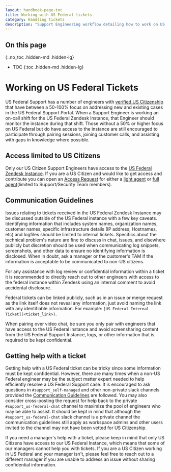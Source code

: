 ```yaml
---
layout: handbook-page-toc
title: Working with US Federal tickets
category: Handling tickets
description: "Support Engineering workflow detailing how to work on US Federal Tickets"
---
```


## On this page
{:.no_toc .hidden-md .hidden-lg}

 - TOC
{:toc .hidden-md .hidden-lg}
# Working on US Federal Tickets

US Federal Support has a number of engineers with [verified US Citizenship](#access-limited-to-us-citizens) that have between a 50-100% focus on addressing new and existing cases in the US Federal Support Portal. When a Support Engineer is working an on-call shift for the US Federal Zendesk Instance, that Engineer should monitor the instance during that shift. Those without a 50% or higher focus on US Federal but do have access to the instance are still encouraged to participate through pairing sessions, joining customer calls, and assisting with gaps in knowledge where possible.

## Access limited to US Citizens

Only our US Citizen Support Engineers have access to the [US Federal Zendesk Instance](handbook/support/support-ops/documentation/zendesk_instances.html#zendesk-us-federal). If you are a US Citizen and would like to get access and contribute you can open an [Access Request](https://gitlab.com/gitlab-com/team-member-epics/access-requests/-/issues/new?issuable_template=Individual_Bulk_Access_Request) for either a [light agent](https://gitlab.com/gitlab-com/team-member-epics/access-requests/-/issues/new?issuable_template=Individual_Bulk_Access_Request) or [full agent](https://about.gitlab.com/handbook/support/support-ops/documentation/zendesk_us_federal_users.html#support-us-federal-staff)(limited to Support/Security Team members).

## Communication Guidelines

Issues relating to tickets received in the US Federal Zendesk Instance may be discussed outside of the US Federal instance with a few key caveats.  Identifying information that includes system names, organization names, customer names, specific infrastructure details (IP address, Hostnames, etc) and logfiles should be limited to internal tickets. Specifics about the technical problem's nature are fine to discuss in chat, issues, and elsewhere publicly but discretion should be used when communicating log snippets, screenshots, and other data to ensure no identifying information is disclosed. When in doubt, ask a manager or the customer's TAM if the information is acceptable to be communicated to non-US citizens. 

For any assistance with log review or confidential information within a ticket it is recommended to directly reach out to other engineers with access to the federal instance within Zendesk using an internal comment to avoid accidental disclosure.

Federal tickets can be linked publicly, such as in an issue or merge request as the link itself does not reveal any information, just avoid naming the link with any identifiable information. For
    example: `[US Federal Internal Ticket](<ticket_link>)`.

When pairing over video chat, be sure you only pair with engineers that have access to the US Federal instance and avoid screensharing content from the US Federal Support Instance, logs, or other information that is required to be kept confidential.

## Getting help with a ticket

Getting help with a US Federal ticket can be tricky since some information must be kept confidential. However, there are many times when a non-US Federal engineer may be the subject matter expert needed to help efficiently resolve a US Federal Support case. It is encouraged to ask questions in `#support_self-managed` and other non-private slack channels provided the [Communication Guidelines](#communication-guidelines) are followed. You may also consider cross-posting the request for help back to the private `#support_us-federal-chat` channel to maximize the pool of engineers who may be able to assist. It should be kept in mind that although the `#support_us-federal-chat` slack channel is a private channel the communication guidelines still apply as workspace admins and other users invited to the channel may not have been vetted for US Citizenship.

If you need a manager's help with a ticket, please keep in mind that only US Citizens have access to our US Federal Instance, which means that some of our managers cannot help you with tickets. If you are a US Citizen working in US Federal and your manager isn't, please feel free to reach out to a different manager if you are unable to address an issue without sharing confidential information.
